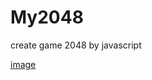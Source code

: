 # My2048
create game 2048 by javascript

[image](https://github.com/rany1/My2048/blob/master/2048.gif)   
